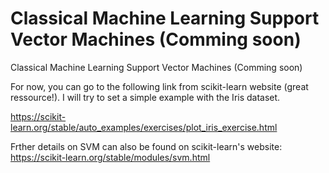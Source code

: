 # Classical Machine Learning Support Vector Machines (Comming soon)
Classical Machine Learning Support Vector Machines (Comming soon)

For now, you can go to the following link from scikit-learn website (great ressource!). I will try to set a simple example with the Iris dataset.

https://scikit-learn.org/stable/auto_examples/exercises/plot_iris_exercise.html

Frther details on SVM can also be found on scikit-learn's website:
https://scikit-learn.org/stable/modules/svm.html
